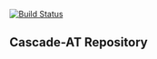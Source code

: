 [![Build Status](https://travis-ci.com/mbannick/cascade-at.svg?branch=master)](https://travis-ci.com/mbannick/cascade-at)
## Cascade-AT Repository
